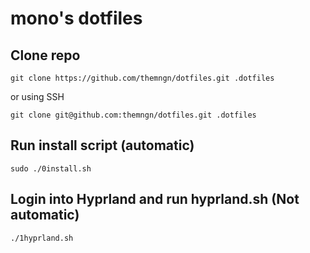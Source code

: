 # mono's dotfiles

## Clone repo
```
git clone https://github.com/themngn/dotfiles.git .dotfiles
```
or using SSH
```
git clone git@github.com:themngn/dotfiles.git .dotfiles
```
## Run install script (automatic)

```
sudo ./0install.sh
```

## Login into Hyprland and run hyprland.sh (Not automatic)

```
./1hyprland.sh
```
